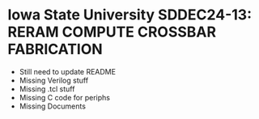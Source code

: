 # Iowa State University SDDEC24-13: RERAM COMPUTE CROSSBAR FABRICATION

- Still need to update README
- Missing Verilog stuff
- Missing .tcl stuff
- Missing C code for periphs
- Missing Documents
